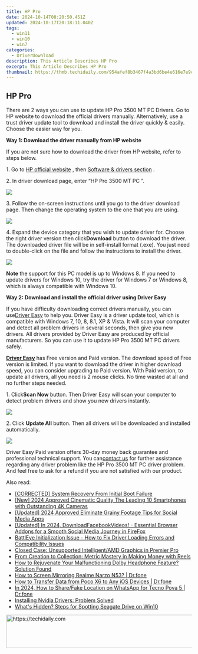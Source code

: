 ```yaml
---
title: HP Pro
date: 2024-10-14T08:20:50.451Z
updated: 2024-10-17T20:18:11.040Z
tags:
  - win11
  - win10
  - win7
categories:
  - DriverDownload
description: This Article Describes HP Pro
excerpt: This Article Describes HP Pro
thumbnail: https://thmb.techidaily.com/954afef8b3467f4a3bd6be4e616e7e9c0c40d6a5dfa6d1b3e758e9ac9f354ba6.jpg
---
```


## HP Pro

There are 2 ways you can use to update HP Pro 3500 MT PC Drivers. Go to HP website to download the official drivers manually. Alternatively, use a trust driver update tool to download and install the driver quickly & easily. Choose the easier way for you.   
  
**Way 1: Download the driver manually from HP website**   
  
 If you are not sure how to download the driver from HP website, refer to steps below.   
  
1\. Go to [HP official website](http://www8.hp.com/sg/en/home.html) , then [Software & drivers section](http://support.hp.com/sg-en/drivers) .   
  
 2\. In driver download page, enter “HP Pro 3500 MT PC ”.  
  
![](https://images.drivereasy.com/wp-content/uploads/2016/10/img_57fc8245502a2.jpg) 

  
 3\. Follow the on-screen instructions until you go to the driver download page. Then change the operating system to the one that you are using.   
  
![](https://images.drivereasy.com/wp-content/uploads/2016/10/img_57fc8294463fa.jpg) 

  
 4\. Expand the device category that you wish to update driver for. Choose the right driver version then click**Download** button to download the driver. The downloaded driver file will be in self-install format (.exe). You just need to double-click on the file and follow the instructions to install the driver.  
  
![](https://images.drivereasy.com/wp-content/uploads/2016/10/img_57fc83edbb7c3.jpg) 

  
 **Note** the support for this PC model is up to Windows 8\. If you need to update drivers for Windows 10, try the driver for Windows 7 or Windows 8, which is always compatible with Windows 10.

  
 **Way 2: Download and install the official driver using Driver Easy** 
  
 If you have difficulty downloading correct drivers manually, you can use[Driver Easy](https://tools.techidaily.com/drivereasy/download/) to help you. Driver Easy is a driver update tool, which is compatible with Windows 7, 10, 8, 8.1, XP & Vista. It will scan your computer and detect all problem drivers in several seconds, then give you new drivers. All drivers provided by Driver Easy are produced by official manufacturers. So you can use it to update HP Pro 3500 MT PC drivers safely.  
  
**[Driver Easy](https://tools.techidaily.com/drivereasy/download/)**  has Free version and Paid version. The download speed of Free version is limited. If you want to download the driver in higher download speed, you can consider upgrading to Paid version. With Paid version, to update all drivers, all you need is 2 mouse clicks. No time wasted at all and no further steps needed.  

 1\. Click**Scan Now** button. Then Driver Easy will scan your computer to detect problem drivers and show you new drivers instantly.  
  
![](https://images.drivereasy.com/wp-content/uploads/2017/04/img_58fede87d0988.png) 

 2\. Click **Update All** button. Then all drivers will be downloaded and installed automatically.  
  
![](https://images.drivereasy.com/wp-content/uploads/2017/04/img_58fede7ec5e0e.jpg) 
  
  
 Driver Easy Paid version offers 30-day money back guarantee and professional technical support. You can[contact us](https://tools.techidaily.com/drivereasy/download/) for further assistance regarding any driver problem like the HP Pro 3500 MT PC driver problem. And feel free to ask for a refund if you are not satisfied with our product.

<ins class="adsbygoogle"
     style="display:block"
     data-ad-format="autorelaxed"
     data-ad-client="ca-pub-7571918770474297"
     data-ad-slot="1223367746"></ins>

<ins class="adsbygoogle"
     style="display:block"
     data-ad-client="ca-pub-7571918770474297"
     data-ad-slot="8358498916"
     data-ad-format="auto"
     data-full-width-responsive="true"></ins>

<span class="atpl-alsoreadstyle">Also read:</span>
<div><ul>
<li><a href="https://driver-error.techidaily.com/corrected-system-recovery-from-initial-boot-failure/"><u>[CORRECTED] System Recovery From Initial Boot Failure</u></a></li>
<li><a href="https://fox-http.techidaily.com/new-2024-approved-cinematic-quality-the-leading-10-smartphones-with-outstanding-4k-cameras/"><u>[New] 2024 Approved Cinematic Quality The Leading 10 Smartphones with Outstanding 4K Cameras</u></a></li>
<li><a href="https://facebook-videos.techidaily.com/updated-2024-approved-eliminate-grainy-footage-tips-for-social-media-apps/"><u>[Updated] 2024 Approved Eliminate Grainy Footage Tips for Social Media Apps</u></a></li>
<li><a href="https://facebook-video-recording.techidaily.com/updated-in-2024-downloadfacebookvideos-essential-browser-addons-for-a-smooth-social-media-journey-in-firefox/"><u>[Updated] In 2024, DownloadFacebookVideos! - Essential Browser Addons for a Smooth Social Media Journey in FireFox</u></a></li>
<li><a href="https://driver-error.techidaily.com/battleye-initialization-issue-how-to-fix-driver-loading-errors-and-compatibility-issues/"><u>BattlEye Initialization Issue - How to Fix Driver Loading Errors and Compatibility Issues</u></a></li>
<li><a href="https://driver-error.techidaily.com/closed-case-unsupported-intelligentamd-graphics-in-premier-pro/"><u>Closed Case: Unsupported Intelligent/AMD Graphics in Premier Pro</u></a></li>
<li><a href="https://facebook.techidaily.com/from-creation-to-collection-metric-mastery-in-making-money-with-reels/"><u>From Creation to Collection: Metric Mastery in Making Money with Reels</u></a></li>
<li><a href="https://driver-error.techidaily.com/how-to-rejuvenate-your-malfunctioning-dolby-headphone-feature-solution-found/"><u>How to Rejuvenate Your Malfunctioning Dolby Headphone Feature? Solution Found</u></a></li>
<li><a href="https://screen-mirror.techidaily.com/how-to-screen-mirroring-realme-narzo-n53-drfone-by-drfone-android/"><u>How to Screen Mirroring Realme Narzo N53? | Dr.fone</u></a></li>
<li><a href="https://android-transfer.techidaily.com/how-to-transfer-data-from-poco-x6-to-any-ios-devices-drfone-by-drfone-transfer-from-android-transfer-from-android/"><u>How to Transfer Data from Poco X6 to Any iOS Devices | Dr.fone</u></a></li>
<li><a href="https://location-social.techidaily.com/in-2024-how-to-sharefake-location-on-whatsapp-for-tecno-pova-5-drfone-by-drfone-virtual-android/"><u>In 2024, How to Share/Fake Location on WhatsApp for Tecno Pova 5 | Dr.fone</u></a></li>
<li><a href="https://driver-error.techidaily.com/installing-nvidia-drivers-problem-solved/"><u>Installing Nvidia Drivers: Problem Solved</u></a></li>
<li><a href="https://driver-error.techidaily.com/whats-hidden-steps-for-spotting-seagate-drive-on-win10/"><u>What's Hidden? Steps for Spotting Seagate Drive on Win10</u></a></li>
</ul></div>

<!-- affiliate ads begin -->
<a href="https://appsumo.8odi.net/c/5597632/2129738/7443" target="_top" id="2129738">
  <img src="//a.impactradius-go.com/display-ad/7443-2129738" border="0" alt="https://techidaily.com" width="728" height="90"/>
</a>
<img height="0" width="0" src="https://appsumo.8odi.net/i/5597632/2129738/7443" style="position:absolute;visibility:hidden;" border="0" />
<!-- affiliate ads end -->

